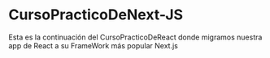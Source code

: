 # CursoPracticoDeNext-JS
Esta es la continuación del CursoPracticoDeReact donde migramos nuestra app de React a su FrameWork más popular Next.js
